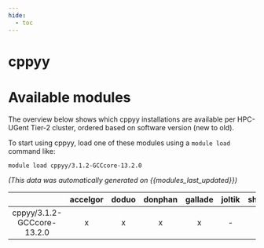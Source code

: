```yaml
---
hide:
  - toc
---
```


cppyy
=====

# Available modules


The overview below shows which cppyy installations are available per HPC-UGent Tier-2 cluster, ordered based on software version (new to old).

To start using cppyy, load one of these modules using a `module load` command like:

```shell
module load cppyy/3.1.2-GCCcore-13.2.0
```

*(This data was automatically generated on {{modules_last_updated}})*  

| |accelgor|doduo|donphan|gallade|joltik|shinx|skitty|
| :---: | :---: | :---: | :---: | :---: | :---: | :---: | :---: |
|cppyy/3.1.2-GCCcore-13.2.0|x|x|x|x|-|x|x|
